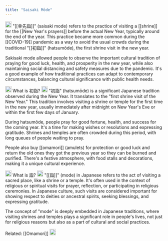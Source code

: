 ```yaml
---
title: "Saisaki Mōde"
---
```


<img src='https://scrapbox.io/api/pages/nishio-en/Discovering Japan/icon' alt='Discovering Japan.icon' height="19.5"/> "[[幸先詣]]" (saisaki mode) refers to the practice of visiting a [[shrine]] for the [[New Year's prayers]] before the actual New Year, typically around the end of the year. This practice became more common during the [[COVID-19]] pandemic as a way to avoid the usual crowds during the traditional "[[初詣]]" (hatsumōde), the first shrine visit in the new year.

Sakisaki mode allowed people to observe the important cultural tradition of praying for good luck, health, and prosperity in the new year, while also maintaining social distancing and safety measures due to the pandemic. It's a good example of how traditional practices can adapt to contemporary circumstances, balancing cultural significance with public health needs.

<img src='https://scrapbox.io/api/pages/nishio-en/nishio/icon' alt='nishio.icon' height="19.5"/> What is 初詣?
<img src='https://scrapbox.io/api/pages/nishio-en/Discovering Japan/icon' alt='Discovering Japan.icon' height="19.5"/> "初詣" (hatsumōde) is a significant Japanese tradition observed during the New Year. It translates to the "first shrine visit of the New Year." This tradition involves visiting a shrine or temple for the first time in the new year, usually immediately after midnight on New Year's Eve or within the first few days of January.

During hatsumōde, people pray for good fortune, health, and success for the coming year. It's a time for making wishes or resolutions and expressing gratitude. Shrines and temples are often crowded during this period, with long queues of people waiting to pray.

People also buy [[omamori]] (amulets) for protection or good luck and return the old ones they got the previous year so they can be burned and purified. There's a festive atmosphere, with food stalls and decorations, making it a unique cultural experience.

<img src='https://scrapbox.io/api/pages/nishio-en/nishio/icon' alt='nishio.icon' height="19.5"/> What is 詣?
<img src='https://scrapbox.io/api/pages/nishio-en/Discovering Japan/icon' alt='Discovering Japan.icon' height="19.5"/> "[[詣]]" (mode) in Japanese refers to the act of visiting a sacred place, like a shrine or a temple. It's often used in the context of religious or spiritual visits for prayer, reflection, or participating in religious ceremonies. In Japanese culture, such visits are considered important for showing respect to deities or ancestral spirits, seeking blessings, and expressing gratitude.

The concept of "mode" is deeply embedded in Japanese traditions, where visiting shrines and temples plays a significant role in people's lives, not just for religious reasons but also as a part of cultural and social practices.


Related: [[Omamori]]
<img src='https://scrapbox.io/api/pages/nishio-en/en/icon' alt='en.icon' height="19.5"/>
